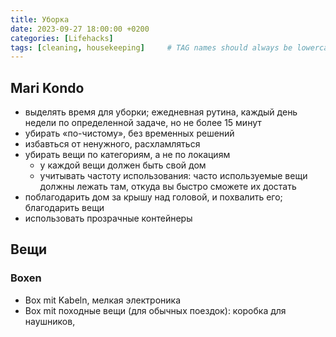```yaml
---
title: Уборка
date: 2023-09-27 18:00:00 +0200
categories: [Lifehacks]
tags: [cleaning, housekeeping]     # TAG names should always be lowercase
---
```


## Mari Kondo

- выделять время для уборки; ежедневная рутина, каждый день недели по определенной задаче, но не более 15 минут
- убирать «по-чистому», без временных решений
- избавться от ненужного, расхламляться
- убирать вещи по категориям, а не по локациям
  - у каждой вещи должен быть свой дом
  - учитывать частоту использования: часто используемые вещи должны лежать там, откуда вы быстро сможете их достать
- поблагодарить дом за крышу над головой, и похвалить его; благодарить вещи
- использовать прозрачные контейнеры

## Вещи

### Boxen

- Box mit Kabeln, мелкая электроника
- Box mit походные вещи (для обычных поездок): коробка для наушников, 
